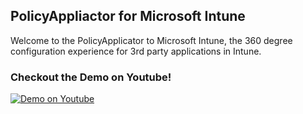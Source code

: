 ## PolicyAppliactor for Microsoft Intune

Welcome to the PolicyApplicator to Microsoft Intune, the 360 degree configuration experience for 3rd party applications in Intune.

### Checkout the Demo on Youtube!

[![Demo on Youtube](http://img.youtube.com/vi/M_W8YJvuZQ4/0.jpg)](http://www.youtube.com/watch?v=M_W8YJvuZQ4)
